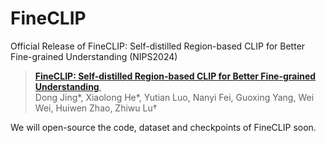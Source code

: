 # FineCLIP

Official Release of FineCLIP: Self-distilled Region-based CLIP for Better Fine-grained Understanding (NIPS2024)

> [**FineCLIP: Self-distilled Region-based CLIP for Better Fine-grained Understanding**](https://openreview.net/pdf?id=nExI4FuKWD),            
> Dong Jing*, Xiaolong He*, Yutian Luo, Nanyi Fei, Guoxing Yang, Wei Wei, Huiwen Zhao, Zhiwu Lu†

We will open-source the code, dataset and checkpoints of FineCLIP soon.
